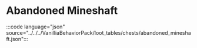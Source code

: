 # Abandoned Mineshaft

:::code language="json" source="../../../VanilliaBehaviorPack/loot_tables/chests/abandoned_mineshaft.json":::